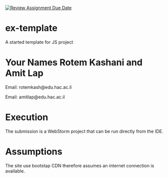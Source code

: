 [![Review Assignment Due Date](https://classroom.github.com/assets/deadline-readme-button-24ddc0f5d75046c5622901739e7c5dd533143b0c8e959d652212380cedb1ea36.svg)](https://classroom.github.com/a/6NcdIqVQ)
# ex-template
A started template for JS project

<h1>Your Names Rotem Kashani and Amit Lap</h1>
<p>Email: rotemkash@edu.hac.ac.il</p>
<p>Email: amitlap@edu.hac.ac.il</p>
<h1>Execution</h1>
<p>
The submission is a WebStorm project that can be run directly from the IDE.
</p>
<h1>Assumptions</h1>
<p>
  The site use bootstap CDN therefore assumes an internet connection is available.
</p>
